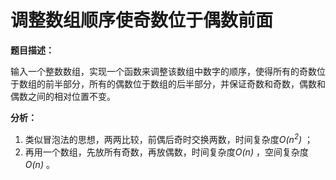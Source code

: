 # 调整数组顺序使奇数位于偶数前面

**题目描述：**

输入一个整数数组，实现一个函数来调整该数组中数字的顺序，使得所有的奇数位于数组的前半部分，所有的偶数位于数组的后半部分，并保证奇数和奇数，偶数和偶数之间的相对位置不变。

**分析：**

1. 类似冒泡法的思想，两两比较，前偶后奇时交换两数，时间复杂度*O(n<sup>2</sup>)* ；
2. 再用一个数组，先放所有奇数，再放偶数，时间复杂度*O(n)* ，空间复杂度*O(n)* 。